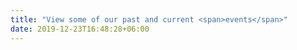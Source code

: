 ```yaml
---
title: "View some of our past and current <span>events</span>"
date: 2019-12-23T16:48:28+06:00
---
```

